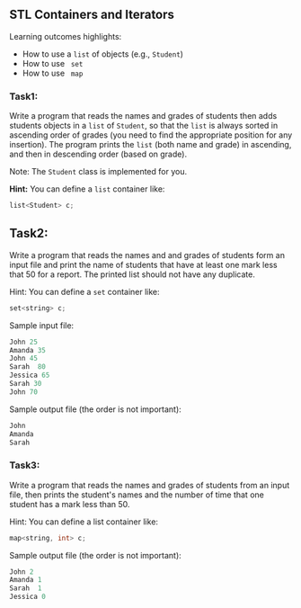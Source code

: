 ## STL Containers and Iterators

Learning outcomes highlights: 
- How to use a <code>list</code> of objects (e.g., <code>Student</code>)
- How to use <code> set </code>
- How to use <code> map </code>
### Task1: 
Write a program that reads the names and grades of students then adds students objects in a <code>list</code> of <code>Student</code>, so that the <code>list</code> is always sorted in ascending order of grades (you need to find the appropriate position for any insertion).
The program prints the <code>list</code> (both name and grade) in ascending, and then in descending order (based on grade). 

Note: The <code>Student</code> class is implemented for you.

**Hint:** You can define a <code>list</code> container like:
```C++
list<Student> c;
``` 
## Task2:
Write a program that reads the names and and grades of students form an input file and print the name of students that have at least one mark less that 50 for a report. The printed list should not have any duplicate.

Hint: You can define a <code>set</code> container like:
```C++
set<string> c;
``` 
Sample input file:
```C++
John 25
Amanda 35
John 45
Sarah  80
Jessica 65
Sarah 30
John 70
```
Sample output file (the order is not important):
```C++
John 
Amanda 
Sarah  
```

### Task3: 
Write a program that reads the names and grades of students from an input file, then prints the student's names and the number of time that one student has a mark less than 50.

Hint: You can define a list container like:
```C++
map<string, int> c;
```
Sample output file (the order is not important):
```C++
John 2
Amanda 1
Sarah  1
Jessica 0
```
  

